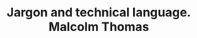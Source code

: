 ---
area: Communication Skills, calgary-cambridge-model
category: 28 - Calgary Cambridge Workshop
title: Jargon and technical language. Malcolm Thomas
description: Jargon and technical language. Malcolm Thomas
audio: /assets/audio/28 - Calgary Cambridge Workshop - 28 Jargon and technical language. Malcolm Thomas - MQ.mp3
article: 
www: 
keywords: Calgary, Cambridge, Model
youtube: 
soundcloud: 
---